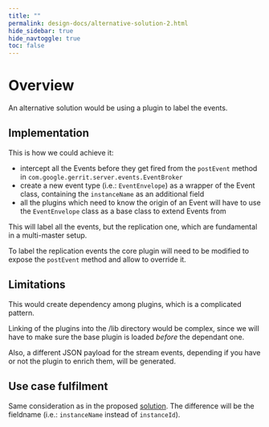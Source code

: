 ```yaml
---
title: ""
permalink: design-docs/alternative-solution-2.html
hide_sidebar: true
hide_navtoggle: true
toc: false
---
```


# Overview

An alternative solution would be using a plugin to label the events.

## <a id="implementation"> Implementation

This is how we could achieve it:
* intercept all the Events before they get fired from the `postEvent` method in
`com.google.gerrit.server.events.EventBroker`
* create a new event type (i.e.: `EventEnvelope`) as a wrapper of the Event class,
containing the `instanceName` as an additional field
* all the plugins which need to know the origin of an Event will have to use the
`EventEnvelope` class as a base class to extend Events from

This will label all the events, but the replication one, which are fundamental in
a multi-master setup.

To label the replication events the core plugin will need to be modified to expose
the `postEvent` method and allow to override it.

## <a id="limitations"> Limitations

This would create dependency among plugins, which is a complicated pattern.

Linking of the plugins into the /lib directory would be complex, since we will have
to make sure the base plugin is loaded *before* the dependant one.

Also, a different JSON payload for the stream events, depending if you have or
not the plugin to enrich them, will be generated.

## <a id="use-case-fulfilment"> Use case fulfilment

Same consideration as in the proposed [solution](/design-docs/instance-id-solution.md).
The difference will be the fieldname (i.e.: `instanceName` instead of `instanceId`).

